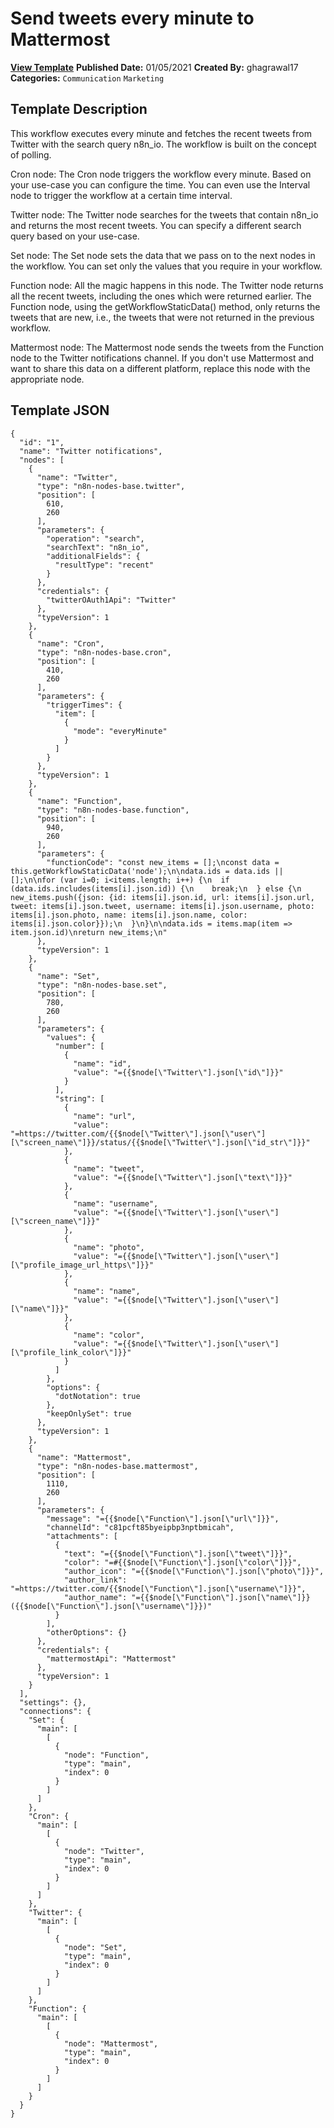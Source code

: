 # Send tweets every minute to Mattermost

**[View Template](https://n8n.io/workflows/875-/)**  **Published Date:** 01/05/2021  **Created By:** ghagrawal17  **Categories:** `Communication` `Marketing`  

## Template Description

This workflow executes every minute and fetches the recent tweets from Twitter with the search query n8n_io. The workflow is built on the concept of polling.



Cron node: The Cron node triggers the workflow every minute. Based on your use-case you can configure the time. You can even use the Interval node to trigger the workflow at a certain time interval.

Twitter node: The Twitter node searches for the tweets that contain n8n_io and returns the most recent tweets. You can specify a different search query based on your use-case.

Set node: The Set node sets the data that we pass on to the next nodes in the workflow. You can set only the values that you require in your workflow.

Function node: All the magic happens in this node. The Twitter node returns all the recent tweets, including the ones which were returned earlier. The Function node, using the getWorkflowStaticData() method, only returns the tweets that are new, i.e., the tweets that were not returned in the previous workflow.

Mattermost node: The Mattermost node sends the tweets from the Function node to the Twitter notifications channel. If you don't use Mattermost and want to share this data on a different platform, replace this node with the appropriate node.

## Template JSON

```
{
  "id": "1",
  "name": "Twitter notifications",
  "nodes": [
    {
      "name": "Twitter",
      "type": "n8n-nodes-base.twitter",
      "position": [
        610,
        260
      ],
      "parameters": {
        "operation": "search",
        "searchText": "n8n_io",
        "additionalFields": {
          "resultType": "recent"
        }
      },
      "credentials": {
        "twitterOAuth1Api": "Twitter"
      },
      "typeVersion": 1
    },
    {
      "name": "Cron",
      "type": "n8n-nodes-base.cron",
      "position": [
        410,
        260
      ],
      "parameters": {
        "triggerTimes": {
          "item": [
            {
              "mode": "everyMinute"
            }
          ]
        }
      },
      "typeVersion": 1
    },
    {
      "name": "Function",
      "type": "n8n-nodes-base.function",
      "position": [
        940,
        260
      ],
      "parameters": {
        "functionCode": "const new_items = [];\nconst data = this.getWorkflowStaticData('node');\n\ndata.ids = data.ids || [];\n\nfor (var i=0; i<items.length; i++) {\n  if (data.ids.includes(items[i].json.id)) {\n    break;\n  } else {\n    new_items.push({json: {id: items[i].json.id, url: items[i].json.url, tweet: items[i].json.tweet, username: items[i].json.username, photo: items[i].json.photo, name: items[i].json.name, color: items[i].json.color}});\n  }\n}\n\ndata.ids = items.map(item => item.json.id)\nreturn new_items;\n"
      },
      "typeVersion": 1
    },
    {
      "name": "Set",
      "type": "n8n-nodes-base.set",
      "position": [
        780,
        260
      ],
      "parameters": {
        "values": {
          "number": [
            {
              "name": "id",
              "value": "={{$node[\"Twitter\"].json[\"id\"]}}"
            }
          ],
          "string": [
            {
              "name": "url",
              "value": "=https://twitter.com/{{$node[\"Twitter\"].json[\"user\"][\"screen_name\"]}}/status/{{$node[\"Twitter\"].json[\"id_str\"]}}"
            },
            {
              "name": "tweet",
              "value": "={{$node[\"Twitter\"].json[\"text\"]}}"
            },
            {
              "name": "username",
              "value": "={{$node[\"Twitter\"].json[\"user\"][\"screen_name\"]}}"
            },
            {
              "name": "photo",
              "value": "={{$node[\"Twitter\"].json[\"user\"][\"profile_image_url_https\"]}}"
            },
            {
              "name": "name",
              "value": "={{$node[\"Twitter\"].json[\"user\"][\"name\"]}}"
            },
            {
              "name": "color",
              "value": "={{$node[\"Twitter\"].json[\"user\"][\"profile_link_color\"]}}"
            }
          ]
        },
        "options": {
          "dotNotation": true
        },
        "keepOnlySet": true
      },
      "typeVersion": 1
    },
    {
      "name": "Mattermost",
      "type": "n8n-nodes-base.mattermost",
      "position": [
        1110,
        260
      ],
      "parameters": {
        "message": "={{$node[\"Function\"].json[\"url\"]}}",
        "channelId": "c81pcft85byeipbp3nptbmicah",
        "attachments": [
          {
            "text": "={{$node[\"Function\"].json[\"tweet\"]}}",
            "color": "=#{{$node[\"Function\"].json[\"color\"]}}",
            "author_icon": "={{$node[\"Function\"].json[\"photo\"]}}",
            "author_link": "=https://twitter.com/{{$node[\"Function\"].json[\"username\"]}}",
            "author_name": "={{$node[\"Function\"].json[\"name\"]}} ({{$node[\"Function\"].json[\"username\"]}})"
          }
        ],
        "otherOptions": {}
      },
      "credentials": {
        "mattermostApi": "Mattermost"
      },
      "typeVersion": 1
    }
  ],
  "settings": {},
  "connections": {
    "Set": {
      "main": [
        [
          {
            "node": "Function",
            "type": "main",
            "index": 0
          }
        ]
      ]
    },
    "Cron": {
      "main": [
        [
          {
            "node": "Twitter",
            "type": "main",
            "index": 0
          }
        ]
      ]
    },
    "Twitter": {
      "main": [
        [
          {
            "node": "Set",
            "type": "main",
            "index": 0
          }
        ]
      ]
    },
    "Function": {
      "main": [
        [
          {
            "node": "Mattermost",
            "type": "main",
            "index": 0
          }
        ]
      ]
    }
  }
}
```
